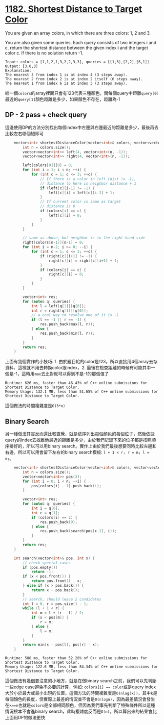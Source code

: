 # [1182. Shortest Distance to Target Color](https://leetcode.com/problems/shortest-distance-to-target-color/)

You are given an array colors, in which there are three colors: 1, 2 and 3.

You are also given some queries. Each query consists of two integers i and c, return the shortest distance between the given index i and the target color c. If there is no solution return -1.

```
Input: colors = [1,1,2,1,3,2,2,3,3], queries = [[1,3],[2,2],[6,1]]
Output: [3,0,3]
Explanation: 
The nearest 3 from index 1 is at index 4 (3 steps away).
The nearest 2 from index 2 is at index 2 itself (0 steps away).
The nearest 1 from index 6 is at index 3 (3 steps away).
```

給一個`colors`的array裡面只會有123代表三種顏色，問每個query中距離`query[0]`最近的`query[1]`顏色距離是多少，如果顏色不存在，距離為-1

## DP - 2 pass + check query
這邊使用DP的方法分別找出每個index中左邊與右邊最近的距離是多少，最後再去比較左右哪個短即可
```cpp
    vector<int> shortestDistanceColor(vector<int>& colors, vector<vector<int>>& queries) {
        int n = colors.size();
        vector<vector<int>> left(4, vector<int>(n, -1));
        vector<vector<int>> right(4, vector<int>(n, -1));

        left[colors[0]][0] = 0;
        for (int i = 1; i < n; ++i) {
            for (int c = 1; c <= 3; ++c) {
                // If there is a color in left (dist != -1),
                // distance to here is neighbor distance + 1
                if (left[c][i-1] != -1) {
                    left[c][i] = left[c][i-1] + 1;
                }
                // If current color is same as target
                // distance is 0
                if (colors[i] == c) {
                    left[c][i] = 0;
                }
            }
        }

        // same as above, but neighbor is in the right hand side
        right[colors[n-1]][n-1] = 0;
        for (int i = n-2; i >= 0; --i) {
            for (int c = 1; c <= 3; ++c) {
                if (right[c][i+1] != -1) {
                    right[c][i] = right[c][i+1] + 1;
                }
                if (colors[i] == c) {
                    right[c][i] = 0;
                }
            }
        }

        vector<int> res;
        for (auto& q: queries) {
            int l = left[q[1]][q[0]];
            int r = right[q[1]][q[0]];
            // a cool way to resolve one of it is -1
            if (l == -1 || r == -1) {
                res.push_back(max(l, r));
            } else {
                res.push_back(min(l, r));
            }
        }
        return res;
    }
```

上面有幾個實作的小技巧: 1. 由於題目給的color是123，所以直接用4個array去存資料，這樣就不用去轉換color跟index，2. 最後在檢查距離的時候有可能其中一個是-1，這時用`max`去比對就可以得到不是-1的那個值了

```
Runtime: 626 ms, faster than 46.43% of C++ online submissions for Shortest Distance to Target Color.
Memory Usage: 132.1 MB, less than 51.65% of C++ online submissions for Shortest Distance to Target Color.
```

這個做法的時間複雜度是`O(3*n)`

## Binary Search
另一種做法其實反而還比較直覺，就是依序列出每個顏色的每個位子，然後依據query的index去找離他最近的距離是多少，由於我們記錄下來的位子都是按照順序排好的，所以可以用binary search。實作上由於我們最後想要同時比較左邊和右邊，所以可以用會留下左右的binary search模板: `l + 1 < r; r = m; l = m;`。
```cpp
    vector<int> shortestDistanceColor(vector<int>& colors, vector<vector<int>>& queries) {
        int n = colors.size();
        vector<vector<int>> pos(3);
        for (int i = 0; i < n; ++i) {
            pos[colors[i] - 1].push_back(i);
        }

        vector<int> res;
        for (auto& q: queries) {
            int i = q[0];
            int c = q[1];
            if (colors[i] == c) {
                res.push_back(0);
            } else {
                res.push_back(search(pos[c-1], i));
            }
        }
        return res;
    }

    int search(vector<int>& pos, int x) {
        // check special cases
        if (pos.empty())
            return -1;
        if (x < pos.front()) {
            return pos.front() - x;
        } else if (x > pos.back()) {
            return x - pos.back();
        }
        // search, should leave 2 candidates
        int l = 0, r = pos.size() - 1;
        while (l + 1 < r) {
            int m = l + (r - l) / 2;
            if (x < pos[m]) {
                r = m;
            } else {
                l = m;
            }
        }
        return min(x - pos[l], pos[r] - x);
    }
```

```
Runtime: 588 ms, faster than 52.20% of C++ online submissions for Shortest Distance to Target Color.
Memory Usage: 122.6 MB, less than 84.34% of C++ online submissions for Shortest Distance to Target Color.
```

這個做法有幾個要注意的小地方，就是在做binary search之前，我們可以先判斷一些edge case避免不必要的計算，例如: `colors[i] == color`或是query index大於小於最大或最小出現的位置。這個方法的時間複雜度是`O(nlog(k))`，其中`k`是每個顏色的長度，但實際上最差的情況並不會是`O(nlogn)`，因為最差情況會發生在`k==n`也就是`colors`是全部相同顏色，但因為我們事先判斷了特殊條件所以這種情況根本不會進binary search，此時複雜度反而是`O(n)`，所以算出來的結果會比上面用DP的做法更快
